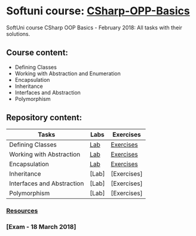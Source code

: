 # Softuni course: [CSharp-OPP-Basics](https://softuni.bg/trainings/1842/csharp-oop-basics-february-2018)
SoftUni course CSharp OOP Basics - February 2018: All tasks with their solutions.

## Course content:
- Defining Classes
- Working with Abstraction and Enumeration
- Encapsulation
- Inheritance
- Interfaces and Abstraction
- Polymorphism

## Repository content:
Tasks							| Labs																																| Exercises																																	
--------------------------------|-----------------------------------------------------------------------------------------------------------------------------------|----------------
Defining Classes				| [Lab](https://github.com/dobroslav-atanasov/CSharp-OOP-Basics/tree/master/01.DefiningClasses-Lab)									| [Exercises](https://github.com/dobroslav-atanasov/CSharp-OOP-Basics/tree/master/02.DefiningClasses-Exercises)
Working with Abstraction		| [Lab](https://github.com/dobroslav-atanasov/CSharp-OOP-Basics/tree/master/03.WorkingWithAbstraction-Lab)							| [Exercises](https://github.com/dobroslav-atanasov/CSharp-OOP-Basics/tree/master/04.WorkingWithAbstraction-Exercises)
Encapsulation					| [Lab](https://github.com/dobroslav-atanasov/CSharp-OOP-Basics/tree/master/05.Encapsulation-Lab)									| [Exercises](https://github.com/dobroslav-atanasov/CSharp-OOP-Basics/tree/master/06.Encapsulation-Exercises)
Inheritance						| [Lab]																																| [Exercises]
Interfaces and Abstraction		| [Lab]																																| [Exercises]
Polymorphism					| [Lab]																																| [Exercises]

### [Resources](https://github.com/dobroslav-atanasov/CSharp-OOP-Basics/tree/master/Resources)

### [Exam - 18 March 2018]